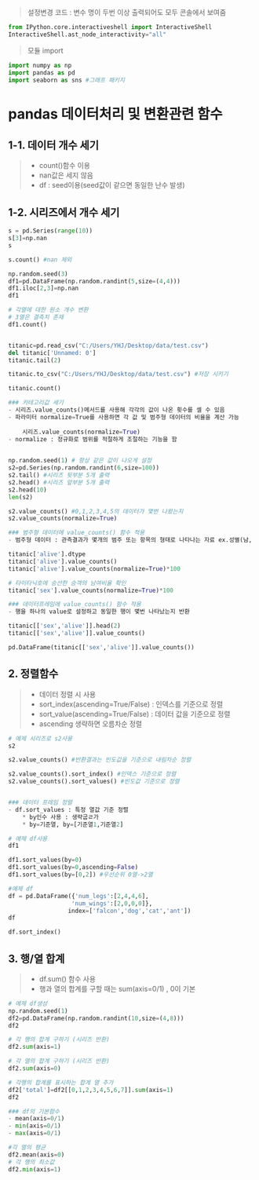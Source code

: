 > 설정변경 코드 : 변수 명이 두번 이상 출력되어도 모두 콘솔에서 보여줌
```python
from IPython.core.interactiveshell import InteractiveShell
InteractiveShell.ast_node_interactivity="all"
```

> 모듈 import
```python
import numpy as np
import pandas as pd
import seaborn as sns #그래프 패키지
```

# pandas 데이터처리 및 변환관련 함수

## 1-1. 데이터 개수 세기
> - count()함수 이용
> - nan값은 세지 않음
> - df : seed이용(seed값이 같으면 동일한 난수 발생)

## 1-2. 시리즈에서 개수 세기
```python
s = pd.Series(range(10))
s[3]=np.nan
s

s.count() #nan 제외

np.random.seed(3)
df1=pd.DataFrame(np.random.randint(5,size=(4,4)))
df1.iloc[2,3]=np.nan
df1
```
```python
# 각열에 대한 원소 개수 변환
# 3열은 결측치 존재
df1.count()


titanic=pd.read_csv("C:/Users/YHJ/Desktop/data/test.csv")
del titanic['Unnamed: 0']
titanic.tail(2)

titanic.to_csv("C:/Users/YHJ/Desktop/data/test.csv") #저장 시키기

titanic.count()

### 카테고리값 세기 
- 시리즈.value_counts()메서드를 사용해 각각의 값이 나온 횟수를 셀 수 있음
- 파라미터 normalize=True를 사용하면 각 값 및 범주형 데이터의 비율을 계산 가능
    
    시리즈.value_counts(normalize=True)
- normalize : 정규화로 범위를 적절하게 조절하는 기능을 함 
   

np.random.seed(1) # 항상 같은 값이 나오게 설정
s2=pd.Series(np.random.randint(6,size=100))
s2.tail() #시리즈 뒷부분 5개 출력 
s2.head() #시리즈 앞부분 5개 출력 
s2.head(10)
len(s2)

s2.value_counts() #0,1,2,3,4,5의 데이터가 몇번 나왔는지
s2.value_counts(normalize=True)

### 범주형 데이터에 value_counts() 함수 적용
- 범주형 데이터 : 관측결과가 몇개의 범주 또는 항목의 형태로 나타나는 자료 ex.성별(남, 여), 선호도(좋다,보통,싫다) 등

titanic['alive'].dtype
titanic['alive'].value_counts()
titanic['alive'].value_counts(normalize=True)*100

# 타이타닉호에 승선한 승객의 남여비율 확인
titanic['sex'].value_counts(normalize=True)*100

### 데이터프레임에 value_counts() 함수 적용
- 행을 하나의 value로 설정하고 동일한 행이 몇번 나타났는지 반환

titanic[['sex','alive']].head(2)
titanic[['sex','alive']].value_counts()

pd.DataFrame(titanic[['sex','alive']].value_counts())
```

## 2. 정렬함수
> - 데이터 정렬 시 사용
> - sort_index(ascending=True/False) : 인덱스를 기준으로 정렬
> - sort_value(ascending=True/False) : 데이터 값을 기준으로 정렬
> - ascending 생략하면 오름차순 정렬 
```python
# 예제 시리즈로 s2사용
s2

s2.value_counts() #반환결과는 빈도값을 기준으로 내림차순 정렬 

s2.value_counts().sort_index() #인덱스 기준으로 정렬
s2.value_counts().sort_values() #빈도값 기준으로 정렬


### 데이터 프레임 정렬
- df.sort_values : 특정 열값 기준 정렬 
    * by인수 사용 : 생략굽ㄹ가
    * by=기준열, by=[기준열1,기준열2]

# 예제 df사용
df1

df1.sort_values(by=0)
df1.sort_values(by=0,ascending=False)
df1.sort_values(by=[0,2]) #우선순위 0열->2열

#예제 df
df = pd.DataFrame({'num_legs':[2,4,4,6],
                  'num_wings':[2,0,0,0]},
                 index=['falcon','dog','cat','ant'])
df

df.sort_index()
```

## 3. 행/열 합계
> - df.sum() 함수 사용
> - 행과 열의 합계를 구할 때는 sum(axis=0/1) , 0이 기본 
```python 
# 예제 df생성
np.random.seed(1)
df2=pd.DataFrame(np.random.randint(10,size=(4,8)))
df2

# 각 행의 합계 구하기 (시리즈 반환)
df2.sum(axis=1)

# 각 열의 합계 구하기 (시리즈 반환)
df2.sum(axis=0)

# 각행의 합계를 표시하는 합계 열 추가
df2['total']=df2[[0,1,2,3,4,5,6,7]].sum(axis=1)
df2

### df의 기본함수
- mean(axis=0/1)
- min(axis=0/1)
- max(axis=0/1)

#각 열의 평균
df2.mean(axis=0)
# 각 행의 최소값
df2.min(axis=1)
```
